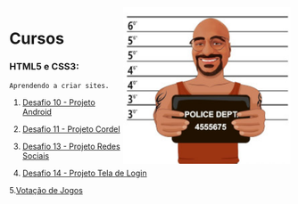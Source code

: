 <img src="Imagens/Guto-pq.jpg" width="300px" align="right">

# Cursos

### **HTML5 e CSS3:**

    Aprendendo a criar sites.

   1. [Desafio 10 - Projeto Android][1]

   2. [Desafio 11 - Projeto Cordel][2]

   3. [Desafio 13 - Projeto Redes Sociais][3]

   4. [Desafio 14 - Projeto Tela de Login][4]
   
   5.[Votação de Jogos][5]

[1]: https://gutocosca.github.io/html-css/Exercícios/desafios-modulo02/des10/android.html "Curso em Vídeo - Prof. Gustavo Guanabara"

[2]: https://gutocosca.github.io/html-css/Exercícios/desafios-modulo02/des12/index.html "Curso em Vídeo - Prof. Gustavo Guanabara"

[3]: https://gutocosca.github.io/html-css/Exercícios/desafios-modulo04/des13/social.html "Curso em Vídeo - Prof. Gustavo Guanabara"

[4]: https://gutocosca.github.io/html-css/Exercícios/desafios-modulo04/des14/index.html "Curso em Vídeo - Prof. Gustavo Guanabara"

[5]: https://gutocosca.github.io/html-css/VotoJogo/index.html

